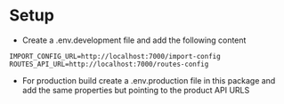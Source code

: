 # Setup

- Create a .env.development file and add the following content

```
IMPORT_CONFIG_URL=http://localhost:7000/import-config
ROUTES_API_URL=http://localhost:7000/routes-config
```

- For production build create a .env.production file in this package and add the same properties but pointing to the product API URLS